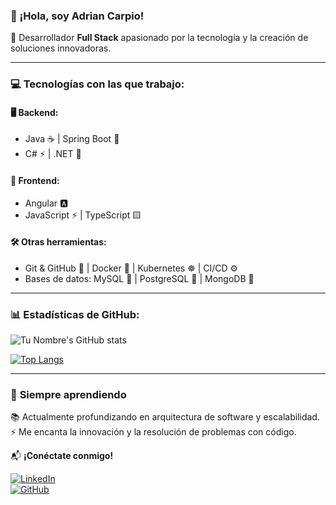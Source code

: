 ### 👋 ¡Hola, soy Adrian Carpio!

🚀 Desarrollador **Full Stack** apasionado por la tecnología y la creación de soluciones innovadoras.

---

### 💻 **Tecnologías con las que trabajo:**

#### 🖥️ Backend:
- Java ☕ | Spring Boot 🌿  
- C# ⚡ | .NET 🔵  

#### 🎨 Frontend:
- Angular 🅰️  
- JavaScript ⚡ | TypeScript 🟨  

#### 🛠️ Otras herramientas:
- Git & GitHub 🐙 | Docker 🐳 | Kubernetes ☸️ | CI/CD ⚙️  
- Bases de datos: MySQL 🐬 | PostgreSQL 🐘 | MongoDB 🍃  

---

### 📊 **Estadísticas de GitHub:**

![Tu Nombre's GitHub stats](https://github-readme-stats.vercel.app/api?username=carpiom-dev&show_icons=true&theme=radical)

[![Top Langs](https://github-readme-stats.vercel.app/api/top-langs/?username=carpiom-dev&layout=compact&theme=radical)](https://github.com/anuraghazra/github-readme-stats)

---

### 🌱 **Siempre aprendiendo**
📚 Actualmente profundizando en arquitectura de software y escalabilidad.  
⚡ Me encanta la innovación y la resolución de problemas con código.  

📬 **¡Conéctate conmigo!**

[![LinkedIn](https://cdn.jsdelivr.net/gh/devicons/devicon/icons/linkedin/linkedin-original.svg)](https://www.linkedin.com/in/adrian-carpio-9b1642173/)  
[![GitHub](https://cdn.jsdelivr.net/gh/devicons/devicon/icons/github/github-original.svg)](https://github.com/carpiom-dev)
